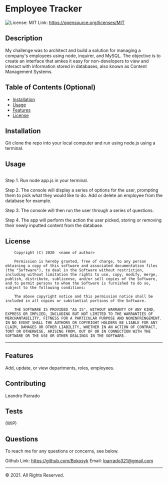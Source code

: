 # Employee Tracker
![License: MIT](https://img.shields.io/badge/License-MIT-yellow.svg) Link: https://opensource.org/licenses/MIT


## Description 
My challenge was to architect and build a solution for managing a company's employees using node, inquirer, and MySQL. The objective is to create an interface that amkes it easy for non-developers to view and interact with information stored in databases, also known as Content Management Systems.

## Table of Contents (Optional)

* [Installation](#installation)
* [Usage](#usage)
* [Features](#features)
* [License](#license)


## Installation

Git clone the repo into your local computer and run using node.js using a terminal.

## Usage 

![]()

Step 1. Run node app.js in your terminal.

Step 2. The console will display a series of options for the user, prompting them to pick what they would like to do. Add or delete an employee from the database for example.

Step 3. The console will then run the user through a series of questions.

Step 4. The app will perform the action the user picked, storing or removing their newly inputted content from the database.

## License

        Copyright (C) 2020  <name of author>
        
        Permission is hereby granted, free of charge, to any person obtaining a copy of this software and associated documentation files (the "Software"), to deal in the Software without restriction, including without limitation the rights to use, copy, modify, merge, publish, distribute, sublicense, and/or sell copies of the Software, and to permit persons to whom the Software is furnished to do so, subject to the following conditions:
        
        The above copyright notice and this permission notice shall be included in all copies or substantial portions of the Software.
        
        THE SOFTWARE IS PROVIDED "AS IS", WITHOUT WARRANTY OF ANY KIND, EXPRESS OR IMPLIED, INCLUDING BUT NOT LIMITED TO THE WARRANTIES OF MERCHANTABILITY, FITNESS FOR A PARTICULAR PURPOSE AND NONINFRINGEMENT. IN NO EVENT SHALL THE AUTHORS OR COPYRIGHT HOLDERS BE LIABLE FOR ANY CLAIM, DAMAGES OR OTHER LIABILITY, WHETHER IN AN ACTION OF CONTRACT, TORT OR OTHERWISE, ARISING FROM, OUT OF OR IN CONNECTION WITH THE SOFTWARE OR THE USE OR OTHER DEALINGS IN THE SOFTWARE.

---

## Features

Add, update, or view  departments, roles, employees.

## Contributing

Leandro Parrado

## Tests

(WIP)

## Questions

To reach me for any questions or concerns, see below.

Github Link: https://github.com/Bokosyk
Email: lparrado321@gmail.com

---

© 2021. All Rights Reserved.